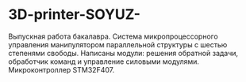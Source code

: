# 3D-printer-SOYUZ-
 Выпускная работа бакалавра. Система микропроцессорного управления манипулятором параллельной структуры с шестью степенями свободы. Написаны модули: решения обратной задачи, обработчик команд и управление силовыми модулями. Микроконтроллер STM32F407.
